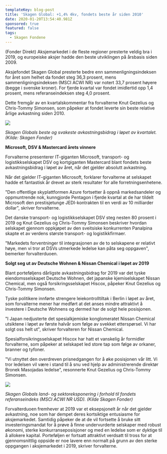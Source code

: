 ```yaml
---
templateKey: blog-post
title: 'Skagen Global: +1,4% 4kv, fondets beste år siden 2010'
date: 2020-01-20T13:54:40.981Z
sponsored: true
featured: false
tags:
  - Skagen Fondene
---
```

(Fonder Direkt) Aksjemarkedet i de fleste regioner presterte veldig bra i 2019, og europeiske aksjer hadde den beste utviklingen på årsbasis siden 2009.



Aksjefondet Skagen Global presterte bedre enn sammenligningsindeksen for året som helhet da fondet steg 36,3 prosent, mens sammenligningsindeksen (MSCI ACWI NR) var notert 33,7 prosent høyere (begge i svenske kroner). For fjerde kvartal var fondet imidlertid opp 1,4 prosent, mens referanseindeksen steg 4,0 prosent.



Dette fremgår av en kvartalskommentar fra forvalterne Knut Gezelius og Chris-Tommy Simonsen, som påpeker at fondet leverte sin beste relative årlige avkastning siden 2010.

![](/img/sk-global1.png)

_Skagen Globals beste og svakeste avkastningsbidrag i løpet av kvartalet. (Kilde: Skagen Fonder)_



**Microsoft, DSV & Mastercard årets vinnere**



Forvalterne presenterer IT-giganten Microsoft, transport- og logistikkselskapet DSV og kortgiganten Mastercard blant fondets beste avkastningsbidrag i løpet av året, når det gjelder absolutt avkastning.



Når det gjelder IT-giganten Microsoft, forklarer forvalterne at selskapet hadde et fantastisk år drevet av sterk resultater for alle forretningsenhetene.



"Den offentlige skyplattformen Azure fortsetter å oppnå markedsandeler og oppmuntrende nok, kunngjorde Pentagon i fjerde kvartal at de har tildelt Microsoft den prestisjetunge JEDI-kontrakten til en verdi av 10 milliarder dollar", skriver forvalterne.



Det danske transport- og logistikkselskapet DSV steg nesten 80 prosent i 2019 og Knut Gezelius og Chris-Tommy Simonsen beskriver hvordan selskapet gjennom oppkjøpet av den sveitsiske konkurrenten Panalpina skapte et av verdens største transport- og logistikkfirmaer.



"Markedets forventninger til integrasjonen av de to selskapene er relativt høye, men vi tror at DSVs utmerkede ledelse kan påta seg oppgaven", bemerker forvalterduoen.



**Solgt seg ut av Deutsche Wohnen & Nissan Chemical i løpet av 2019**



Blant porteføljens dårligste avkastningsbidrag for 2019 var det tyske eiendomsselskapet Deutsche Wohnen, det japanske kjemiselskapet Nissan Chemical, men også forsikringsselskapet Hiscox, påpeker Knut Gezelius og Chris-Tommy Simonsen.



Tyske politikere innførte strengere leiekontrolltiltak i Berlin i løpet av året, som forvalterne mener har medført at det anses mindre attraktivt å investere i Deutsche Wohnens og dermed har de solgt hele posisjonen.



"I Japan nedjusterte det spesialkjemiske konglomeratet Nissan Chemical utsiktene i løpet av første halvår som følge av svekket etterspørsel. Vi har solgt oss helt ut", skriver forvalteren for Nissan Chemical.



Spesialforsikringsselskapet Hiscox har hatt et vanskelig år formidler forvalterne, som påpeker at selskapet led store tap som følge av orkaner, branner og tyfoner.



"Vi utnyttet den overdreven prisnedgangen for å øke posisjonen vår litt. Vi tror ledelsen vil være i stand til å snu ved hjelp av administrerende direktør Bronek Masojadas ledelse", resonnerte Knut Gezelius og Chris-Tommy Simonsen.

![](/img/sk-global2.png)

_Skagen Globals land- og sektoreksponering i forhold til fondets referanseindeks (MSCI ACWI NR USD). (Kilde Skagen Fonder)_



Forvalterduoen fremhever at 2019 var et eksepsjonelt år når det gjelder avkastning, noe som har dempet deres kortsiktige entusiasme for aksjemarkedet. Samtidig påpeker de at de vil fortsette å bruke sitt investeringsmandat for å prøve å finne undervurderte selskaper med robust økonomi, sterke konkurranseposisjoner og med en ledelse som er dyktige til å allokere kapital. Porteføljen er fortsatt attraktivt verdsatt til tross for at gjennomsnittlig oppside er noe lavere enn normalt på grunn av den sterke oppgangen i aksjemarkedet i 2019, skriver forvalterne.
